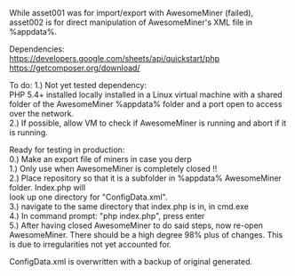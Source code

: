 While asset001 was for import/export with AwesomeMiner (failed), asset002 is for direct manipulation of AwesomeMiner's XML file in %appdata%.  

Dependencies:  
https://developers.google.com/sheets/api/quickstart/php  
https://getcomposer.org/download/  

To do:
1.) Not yet tested dependency:  
PHP 5.4+ installed locally installed in a Linux virtual machine with a shared folder of the AwesomeMiner %appdata% folder and a port open to access over the network.  
2.) If possible, allow VM to check if AwesomeMiner is running and abort if it is running.  

Ready for testing in production:  
0.) Make an export file of miners in case you derp  
1.) Only use when AwesomeMiner is completely closed !!  
2.) Place repository so that it is a subfolder in %appdata% AwesomeMiner folder. Index.php will  
look up one directory for "ConfigData.xml".  
3.) navigate to the same directory that index.php is in, in cmd.exe  
4.) In command prompt: "php index.php", press enter  
5.) After having closed AwesomeMiner to do said steps, now re-open AwesomeMiner. There should be a high  degree  98% plus of changes. This is due to irregularities not yet accounted for.  
  
ConfigData.xml is overwritten with a backup of original generated.
